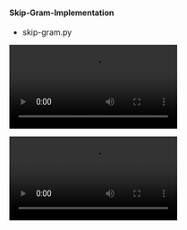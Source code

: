 #### Skip-Gram-Implementation

* skip-gram.py


![Animation](visualization/vector_movement.mp4)

![Animation](visualization/loss_convergence.mp4)